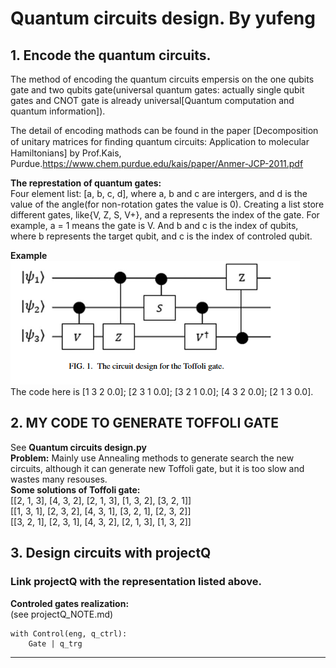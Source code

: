 # __Quantum circuits design. By yufeng__
## 1. Encode the quantum circuits.<br>

The method of encoding the quantum circuits empersis on the one qubits gate and two qubits gate(universal quantum gates: actually single qubit gates and CNOT gate is already universal\[Quantum computation and quantum information]).<br>

The detail of encoding mathods can be found in the paper \[Decomposition of unitary matrices for ﬁnding quantum circuits: Application to molecular Hamiltonians] by Prof.Kais, Purdue.https://www.chem.purdue.edu/kais/paper/Anmer-JCP-2011.pdf<br>

__The represtation of quantum gates:__<br>
Four element list: \[a, b, c, d], where a, b and c are intergers, and d is the value of the angle(for non-rotation gates the value is 0). Creating a list store different gates, like\{V, Z, S, V+}, and a represents the index of the gate. For example, a = 1 means the gate is V. And b and c is the index of qubits, where b represents the target qubit, and c is the index of controled qubit.<br>

__Example__<br>
![example_Toffoli](https://github.com/RindJLU/Quantum-circuits-design/blob/master/pictures/Toffoli.png)<br>
The code here is \[1 3 2 0.0]; \[2 3 1 0.0]; \[3 2 1 0.0]; \[4 3 2 0.0]; \[2 1 3 0.0].<br>

## 2. MY CODE TO GENERATE TOFFOLI GATE<br>
See __Quantum circuits design.py__<br>
__Problem:__ Mainly use Annealing methods to generate search the new circuits, although it can generate new Toffoli gate, but it is too slow and wastes many resouses.<br>
__Some solutions of Toffoli gate:__<br>
\[[2, 1, 3], [4, 3, 2], [2, 1, 3], [1, 3, 2], [3, 2, 1]]<br>
\[[1, 3, 1], [2, 3, 2], [4, 3, 1], [3, 2, 1], [2, 3, 2]]<br>
\[[3, 2, 1], [2, 3, 1], [4, 3, 2], [2, 1, 3], [1, 3, 2]]<br>

## 3. Design circuits with projectQ<br>
### Link projectQ with the representation listed above. <br>
__Controled gates realization:__<br>(see projectQ_NOTE.md)<br>
```
with Control(eng, q_ctrl):
    Gate | q_trg
```
____



